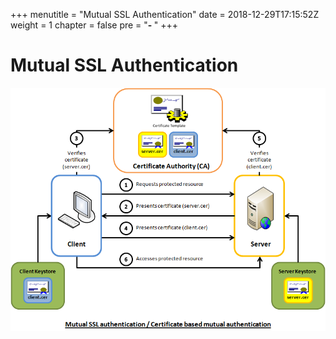 +++
menutitle = "Mutual SSL Authentication"
date = 2018-12-29T17:15:52Z
weight = 1
chapter = false
pre = "<b>- </b>"
+++

# Mutual SSL Authentication

![Mutual SSL](mutualssl.png?class=shadow?width=80pc)
